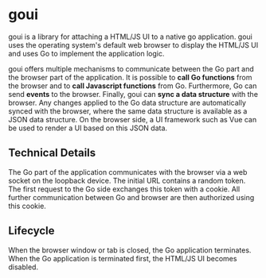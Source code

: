 # goui

goui is a library for attaching a HTML/JS UI to a native go application.
goui uses the operating system's default web browser to display the HTML/JS UI
and uses Go to implement the application logic.

goui offers multiple mechanisms to communicate between the Go part
and the browser part of the application.
It is possible to **call Go functions** from the browser and to **call Javascript functions**
from Go.
Furthermore, Go can send **events** to the browser.
Finally, goui can **sync a data structure** with the browser.
Any changes applied to the Go data structure are automatically synced with the browser,
where the same data structure is available as a JSON data structure.
On the browser side, a UI framework such as Vue can be used to render a UI based on this JSON data.

## Technical Details

The Go part of the application communicates with the browser via a web socket on the loopback device.
The initial URL contains a random token.
The first request to the Go side exchanges this token with a cookie.
All further communication between Go and browser are then authorized using this cookie.

## Lifecycle

When the browser window or tab is closed, the Go application terminates.
When the Go application is terminated first, the HTML/JS UI becomes disabled.
